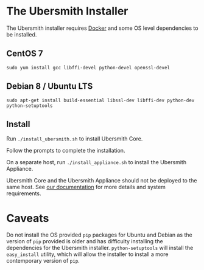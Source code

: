 # The Ubersmith Installer

The Ubersmith installer requires [Docker](https://docs.docker.com/engine/installation/) 
and some OS level dependencies to be installed. 

## CentOS 7

`sudo yum install gcc libffi-devel python-devel openssl-devel`

## Debian 8 / Ubuntu LTS

`sudo apt-get install build-essential libssl-dev libffi-dev python-dev python-setuptools`

## Install

Run `./install_ubersmith.sh` to install Ubersmith Core.

Follow the prompts to complete the installation.

On a separate host, run `./install_appliance.sh` to install the Ubersmith Appliance.

Ubersmith Core and the Ubersmith Appliance should not be deployed to the same host.
See [our documentation](https://docs.ubersmith.com/display/UbersmithDocumentation/Ubersmith%27s+System+Requirements) for more details and system requirements.

# Caveats

Do not install the OS provided `pip` packages for Ubuntu and Debian as the version of `pip` provided is older and has difficulty installing the dependencies for the Ubersmith installer. `python-setuptools` will install the `easy_install` utility, which will allow the installer to install a more contemporary version of `pip`.
